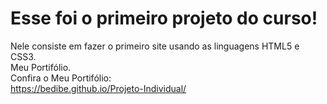 # Esse foi o primeiro projeto do curso!
Nele consiste em fazer o primeiro site usando as linguagens HTML5 e CSS3.
<br>
Meu Portifólio.
<br > 
Confira o Meu Portifólio:
<br >
https://bedibe.github.io/Projeto-Individual/
